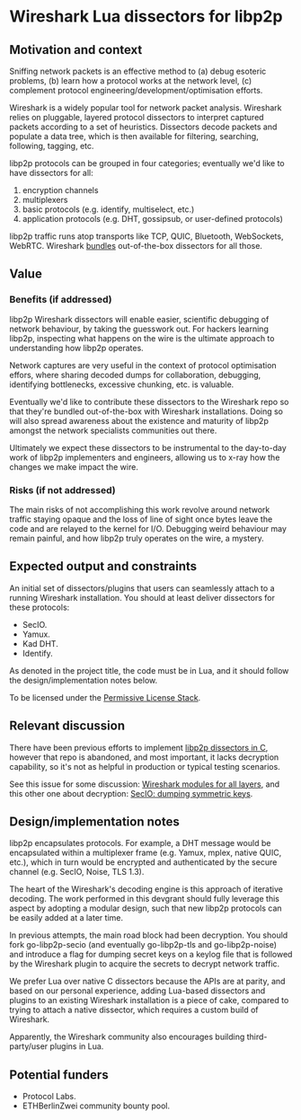 # Wireshark Lua dissectors for libp2p

## Motivation and context

Sniffing network packets is an effective method to (a) debug esoteric
problems, (b) learn how a protocol works at the network level, (c) complement
protocol engineering/development/optimisation efforts.

Wireshark is a widely popular tool for network packet analysis. Wireshark
relies on pluggable, layered protocol dissectors to interpret captured packets
according to a set of heuristics. Dissectors decode packets and populate a
data tree, which is then available for filtering, searching, following,
tagging, etc.

libp2p protocols can be grouped in four categories; eventually we'd like to
have dissectors for all:

1. encryption channels
2. multiplexers
3. basic protocols (e.g. identify, multiselect, etc.)
4. application protocols (e.g. DHT, gossipsub, or user-defined protocols)

libp2p traffic runs atop transports like TCP, QUIC, Bluetooth, WebSockets,
WebRTC. Wireshark [bundles] out-of-the-box dissectors for all those.

## Value

<!-- Help the community understand the worth of carrying out this project, by
filling out the benefits and risks subsections. Write any general comments
here. -->

### Benefits (if addressed)

<!-- Describe how addressing this project would result in positive effects for
the libp2p stack, community, implementers (people _building_ libp2p),
downstream users (developers _using_ libp2p in their projects), etc. -->

libp2p Wireshark dissectors will enable easier, scientific debugging of
network behaviour, by taking the guesswork out. For hackers learning libp2p,
inspecting what happens on the wire is the ultimate approach to understanding
how libp2p operates.

Network captures are very useful in the context of protocol optimisation
effors, where sharing decoded dumps for collaboration, debugging, identifying
bottlenecks, excessive chunking, etc. is valuable.

Eventually we'd like to contribute these dissectors to the Wireshark repo so
that they're bundled out-of-the-box with Wireshark installations. Doing so
will also spread awareness about the existence and maturity of libp2p amongst
the network specialists communities out there.

Ultimately we expect these dissectors to be instrumental to the day-to-day
work of libp2p implementers and engineers, allowing us to x-ray how the
changes we make impact the wire.

### Risks (if not addressed)

<!-- Describe what would be harmed, damaged or rendered inefficient if the
community decides to discard this project (including possible worst case
scenarios). -->

The main risks of not accomplishing this work revolve around network traffic
staying opaque and the loss of line of sight once bytes leave the code and are
relayed to the kernel for I/O. Debugging weird behaviour may remain painful,
and how libp2p truly operates on the wire, a mystery.

## Expected output and constraints

<!-- Describe what you'd expect to be delivered by whoever picks up this
bounty. Specify any timeline or scope constraints (e.g. "this needs to be
finished by end of October 2019 because...") -->

An initial set of dissectors/plugins that users can seamlessly attach to a
running Wireshark installation. You should at least deliver dissectors for
these protocols:

* SecIO.
* Yamux.
* Kad DHT.
* Identify.

As denoted in the project title, the code must be in Lua, and it should follow
the design/implementation notes below.

To be licensed under the [Permissive License Stack].

## Relevant discussion

<!-- If there has been past discussion about this project, provide pointers.
Plus points if you synthesize the gist. -->

There have been previous efforts to implement [libp2p dissectors in C],
however that repo is abandoned, and most important, it lacks decryption
capability, so it's not as helpful in production or typical testing scenarios.

See this issue for some discussion: [Wireshark modules for all layers], and
this other one about decryption: [SecIO: dumping symmetric keys].

## Design/implementation notes

<!-- Optional: if you have an idea in mind of how this would be accomplished,
write down your notes here. -->

libp2p encapsulates protocols. For example, a DHT message would be
encapsulated within a multiplexer frame (e.g. Yamux, mplex, native QUIC,
etc.), which in turn would be encrypted and authenticated by the secure
channel (e.g. SecIO, Noise, TLS 1.3).

The heart of the Wireshark's decoding engine is this approach of iterative
decoding. The work performed in this devgrant should fully leverage this
aspect by adopting a modular design, such that new libp2p protocols can be
easily added at a later time.

In previous attempts, the main road block had been decryption. You should fork
go-libp2p-secio (and eventually go-libp2p-tls and go-libp2p-noise) and
introduce a flag for dumping secret keys on a keylog file that is followed by
the Wireshark plugin to acquire the secrets to decrypt network traffic.

We prefer Lua over native C dissectors because the APIs are at parity, and
based on our personal experience, adding Lua-based dissectors and plugins to
an existing Wireshark installation is a piece of cake, compared to trying to
attach a native dissector, which requires a custom build of Wireshark.

Apparently, the Wireshark community also encourages building third-party/user
plugins in Lua.

## Potential funders

<!-- Optional: know of projects or organizations that would benefit from
seeing this project come to fruition? Enumerate them here, supplying some
context, and possibly mention the relevant people. -->

* Protocol Labs.
* ETHBerlinZwei community bounty pool.

[bundles]: https://www.wireshark.org/docs/dfref/
[libp2p dissectors in C]: https://github.com/mkg20001/libp2p-dissector
[SecIO: dumping symmetric keys]: https://github.com/libp2p/specs/issues/46
[Wireshark modules for all layers]: https://github.com/libp2p/libp2p/issues/13
[Permissive License Stack]: https://protocol.ai/blog/announcing-the-permissive-license-stack/